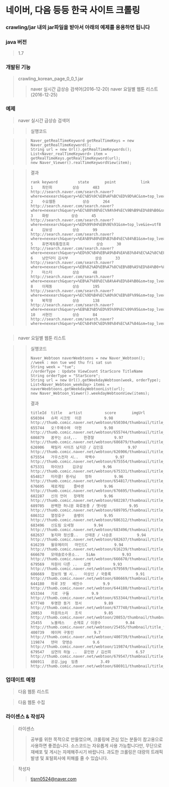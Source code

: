 # 네이버, 다음 등등 한국 사이트 크롤링

### crawling/jar 내의 jar파일을 받아서 아래의 예제를 응용하면 됩니다

### java 버전
> 1.7

### 개발된 기능
> crawling_korean_page_0_0_1.jar
> > naver 실시간 급상승 검색어(2016-12-20)
> > naver 요일별 웹툰 리스트(2016-12-25) 


### 예제

> naver 실시간 급상승 검색어

>	> 실행코드

> >```
> >Naver_getRealTimeKeyword getRealTimeKeys = new Naver_getRealTimeKeyword();
> >String url = new Url().getRealTimeKeywords();
> >List<Naver_realTimeKeyword> item = getRealTimeKeys.getRealTimeKeyword(url);
> >new Naver_Viewer().realTimeKeywordView(item);
> >```


>	> 결과
> >```
> >rank	keyword			state		point			link
> >1	최민희			상승		483			http://search.naver.com/search.naver?where=nexearch&query=%EC%B5%9C%EB%AF%BC%ED%9D%AC&sm=top_lve&ie=utf8			
> >2	수요웹툰			상승		264			http://search.naver.com/search.naver?where=nexearch&query=%EC%88%98%EC%9A%94%EC%9B%B9%ED%88%B0&sm=top_lve&ie=utf8			
> >3	화랑			상승		45			http://search.naver.com/search.naver?where=nexearch&query=%ED%99%94%EB%9E%91&sm=top_lve&ie=utf8			
> >4	김보성			상승		99			http://search.naver.com/search.naver?where=nexearch&query=%EA%B9%80%EB%B3%B4%EC%84%B1&sm=top_lve&ie=utf8			
> >5	휴면계좌통합조회			상승		30			http://search.naver.com/search.naver?where=nexearch&query=%ED%9C%B4%EB%A9%B4%EA%B3%84%EC%A2%8C%ED%86%B5%ED%95%A9%EC%A1%B0%ED%9A%8C&sm=top_lve&ie=utf8			
> >6	낭만닥터 김사부			상승		33			http://search.naver.com/search.naver?where=nexearch&query=%EB%82%AD%EB%A7%8C%EB%8B%A5%ED%84%B0+%EA%B9%80%EC%82%AC%EB%B6%80&sm=top_lve&ie=utf8			
> >7	마스터			상승		48			http://search.naver.com/search.naver?where=nexearch&query=%EB%A7%88%EC%8A%A4%ED%84%B0&sm=top_lve&ie=utf8			
> >8	이제동			상승		195			http://search.naver.com/search.naver?where=nexearch&query=%EC%9D%B4%EC%A0%9C%EB%8F%99&sm=top_lve&ie=utf8			
> >9	복학왕			상승		138			http://search.naver.com/search.naver?where=nexearch&query=%EB%B3%B5%ED%95%99%EC%99%95&sm=top_lve&ie=utf8			
> >10	서현진			상승		84			http://search.naver.com/search.naver?where=nexearch&query=%EC%84%9C%ED%98%84%EC%A7%84&sm=top_lve&ie=utf8

> >```

>  naver 요일별 웹툰 리스트

> > 실행코드
> >```
> >Naver_Webtoon naverWeebtoons = new Naver_Webtoon();
> >//week : mon tue wed thu fri sat sun
> >String week = "tue";
> >//orderType : Update ViewCount StarScore TitleName
> >String orderType = "StarScore";
> >String url = new Url().getWeekdayWebtoon(week, orderType);
> >List<Naver_Webtoon_weekday> items = naverWeebtoons.getWeekdayWebtoonList(url);
> >new Naver_Webtoon_Viewer().weekdayWebtoonView(items);
> >```
> > 결과
> >```
> >titleId	title	artist			score		imgUrl
> >650304	슈퍼 시크릿	이온			9.98		http://thumb.comic.naver.net/webtoon/650304/thumbnail/title_thumbnail_20150323144620_t83x90.jpg			
> >655744	오!주예수여	아현			9.98		http://thumb.comic.naver.net/webtoon/655744/thumbnail/title_thumbnail_20150601184016_t83x90.jpg			
> >686879	꿈꾸는 소녀,..	한경찰			9.97		http://thumb.comic.naver.net/webtoon/686879/thumbnail/title_thumbnail_20161025142411_t83x90.jpg			
> >626906	패밀리 사이즈	남지은 / 김인호			9.97		http://thumb.comic.naver.net/webtoon/626906/thumbnail/title_thumbnail_20150810235651_t83x90.jpg			
> >675554	가우스전자 시..	곽백수			9.97		http://thumb.comic.naver.net/webtoon/675554/thumbnail/title_thumbnail_20160303181701_t83x90.jpg			
> >675331	하이브3	김규삼			9.96		http://thumb.comic.naver.net/webtoon/675331/thumbnail/title_thumbnail_20160229184941_t83x90.jpg			
> >654817	미라클! 용사님	정하			9.96		http://thumb.comic.naver.net/webtoon/654817/thumbnail/title_thumbnail_20150514191647_t83x90.jpg			
> >676695	제로게임	즐바센			9.96		http://thumb.comic.naver.net/webtoon/676695/thumbnail/title_thumbnail_20160323171611_t83x90.jpg			
> >602287	신의 언어	장래혁			9.96		http://thumb.comic.naver.net/webtoon/602287/thumbnail/title_thumbnail_20150302193945_t83x90.jpg			
> >689705	완벽한 허니문	화류동풍 / 옛사람			9.95		http://thumb.comic.naver.net/webtoon/689705/thumbnail/title_thumbnail_20161212185807_t83x90.jpg			
> >686312	열정호구	솔뱅이			9.95		http://thumb.comic.naver.net/webtoon/686312/thumbnail/title_thumbnail_20161010182406_t83x90.jpg			
> >683496	신도림	오세형			9.94		http://thumb.comic.naver.net/webtoon/683496/thumbnail/title_thumbnail_20160805110206_t83x90.jpg			
> >682637	놓지마 정신줄..	신태훈 / 나승훈			9.94		http://thumb.comic.naver.net/webtoon/682637/thumbnail/title_thumbnail_20160729190602_t83x90.jpg			
> >616239	윌유메리미	마인드C			9.94		http://thumb.comic.naver.net/webtoon/616239/thumbnail/title_thumbnail_20161031214436_t83x90.jpg			
> >666670	모태솔로수용소..	5iAm			9.93		http://thumb.comic.naver.net/webtoon/666670/thumbnail/title_thumbnail_20151109202307_t83x90.jpg			
> >679569	차원이 다른 ..	요엔			9.93		http://thumb.comic.naver.net/webtoon/679569/thumbnail/title_thumbnail_20160606180504_t83x90.jpg			
> >686669	첩보의 별 시..	이상신 / 국중록			9.91		http://thumb.comic.naver.net/webtoon/686669/thumbnail/title_thumbnail_20161014154832_t83x90.jpg			
> >644180	하루 3컷	배진수			9.9		http://thumb.comic.naver.net/webtoon/644180/thumbnail/title_thumbnail_20141231175152_t83x90.jpg			
> >653344	기로	구들			9.9		http://thumb.comic.naver.net/webtoon/653344/thumbnail/title_thumbnail_20150420212358_t83x90.jpg			
> >677740	투명한 동거	정서			9.89		http://thumb.comic.naver.net/webtoon/677740/thumbnail/title_thumbnail_20160418160211_t83x90.jpg			
> >20853	마음의소리	조석			9.85		http://thumb.comic.naver.net/webtoon/20853/thumbnail/thumbnail_title_20853_83x90.gif			
> >25455	노블레스	손제호 / 이광수			9.84		http://thumb.comic.naver.net/webtoon/25455/thumbnail/title_thumbnail_20100614120245_t83x90.jpg			
> >400739	에이머	구동인			9.7		http://thumb.comic.naver.net/webtoon/400739/thumbnail/title_thumbnail_20150504175746_t83x90.jpg			
> >119874	덴마	양영순			9.6		http://thumb.comic.naver.net/webtoon/119874/thumbnail/title_thumbnail_20150706185233_t83x90.jpg			
> >679547	심연의 하늘 ..	윤인완 / 김선희			6.57		http://thumb.comic.naver.net/webtoon/679547/thumbnail/title_thumbnail_20160704144601_t83x90.jpg			
> >686911	공감.jpg	임총			3.49		http://thumb.comic.naver.net/webtoon/686911/thumbnail/title_thumbnail_20161017191626_t83x90.jpg			
> >```



### 업데이트 예정

> 다음 웹툰 리스트

> 다음 웹툰 수집


### 라이센스 & 작성자

> 라이센스
> > 공부를 위한 목적으로 만들었으며, 크롤링에 관심 있는 분들이 참고용으로 사용하면 좋겠습니다. 소스코드는 자유롭게 사용 가능합니다만, 무단으로 재배포 및 게시는 자제해주시기 바랍니다.
> > 과도한 크롤링은 대량의 트래픽 발생 및 포털회사에 피해를 줄 수 있습니다.

> 작성자
> > tjsrn0524@naver.com


